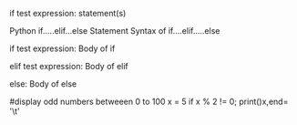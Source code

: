 if test expression:
    statement(s)


Python if.....elif...else Statement
Syntax of if....elif.....else

if test expression:
    Body of if 

elif test expression:
    Body of elif
    
else:
    Body of else
    

#display odd numbers betweeen 0 to 100
x = 5
if x % 2 != 0;
    print()x,end= '\t'